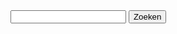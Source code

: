 
<div class="searchform">
      <input type="text" name="searchTerm" id="searchTerm">
      <button type="button" name="button" onclick="ShowResults()">Zoeken</button>
</div>
